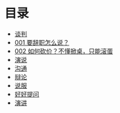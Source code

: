 # 目录

* [谈判]()
 * [001 要辞职怎么说？](001-要辞职，怎么说.md)
 * [002 如何砍价？不懂掀桌，只能滚蛋](002-如何砍价？不懂掀桌，只能滚蛋.md)
* [演说]()
* [沟通]()
* [辩论]()
* [说服]()
* [好好提问]()
* [演讲]()